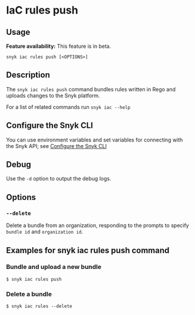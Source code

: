 # IaC rules push

## Usage

**Feature availability:** This feature is in beta.

`snyk iac rules push [<OPTIONS>]`

## Description

The `snyk iac rules push` command bundles rules written in Rego and uploads changes to the Snyk platform.

For a list of related commands run `snyk iac --help`

## Configure the Snyk CLI

You can use environment variables and set variables for connecting with the Snyk API; see [Configure the Snyk CLI](https://docs.snyk.io/snyk-cli/configure-the-snyk-cli)

## Debug

Use the `-d` option to output the debug logs.

## Options

### `--delete`

Delete a bundle from an organization, responding to the prompts to specify `bundle id` and `organization id`.

## Examples for snyk iac rules push command

### Bundle and upload a new bundle

```
$ snyk iac rules push
```

### Delete a bundle

```
$ snyk iac rules --delete
```
